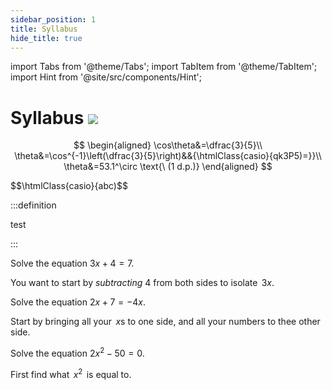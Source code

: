 ```yaml
---
sidebar_position: 1
title: Syllabus
hide_title: true
---
```


import Tabs from '@theme/Tabs';
import TabItem from '@theme/TabItem';
import Hint from '@site/src/components/Hint';

# Syllabus [![](/img/open.svg)](https://syllabus.nesa.nsw.edu.au/assets/mathematics_standard/mathematics-standard-stage-6-syllabus-2017.pdf)

$$
\begin{aligned}
\cos\theta&=\dfrac{3}{5}\\
\theta&=\cos^{-1}\left(\dfrac{3}{5}\right)&&{\htmlClass{casio}{qk3P5)=}}\\
\theta&=53.1^\circ \text{\ (1 d.p.)}
\end{aligned}
$$

$$\htmlClass{casio}{abc)$$

:::definition

test

:::

<Tabs>
<TabItem value="q1" label="Question 1" default>

Solve the equation $3x+4=7$.

<Hint>

You want to start by *subtracting* 4 from both sides to isolate $\,3x$.

</Hint>

</TabItem>
<TabItem value="q2" label="Question 2">

Solve the equation $2x+7=-4x$.

<Hint>

Start by bringing all your $\,x$s to one side, and all your numbers to thee other side.

</Hint>

</TabItem>
<TabItem value="q3" label="Question 3">

Solve the equation $2x^2-50=0$.

<Hint>

First find what $\,x^2\,$ is equal to.

</Hint>

</TabItem>
</Tabs>